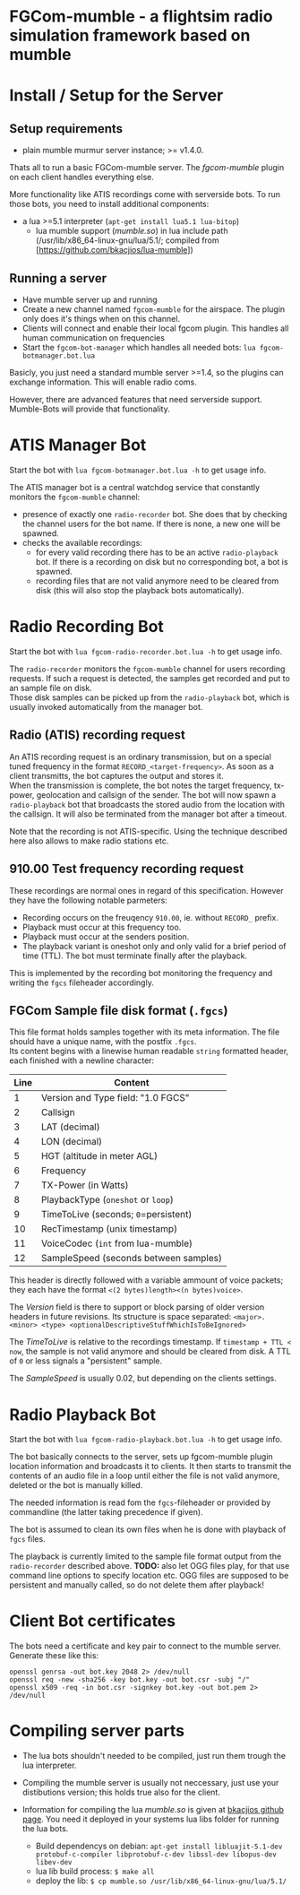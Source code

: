FGCom-mumble - a flightsim radio simulation framework based on mumble
===================================================================== 


Install / Setup for the Server
==============================

Setup requirements
------------------
- plain mumble murmur server instance; >= v1.4.0.

Thats all to run a basic FGCom-mumble server. The *fgcom-mumble* plugin on each client handles everything else.

More functionality like ATIS recordings come with serverside bots. To run those bots, you need to install additional components:

- a lua >=5.1 interpreter (`apt-get install lua5.1 lua-bitop`)
  - lua mumble support (*mumble.so*) in lua include path (/usr/lib/x86_64-linux-gnu/lua/5.1/; compiled from [https://github.com/bkacjios/lua-mumble])


Running a server
----------------------
- Have mumble server up and running
- Create a new channel named `fgcom-mumble` for the airspace. The plugin only does it's things when on this channel.
- Clients will connect and enable their local fgcom plugin. This handles all human communication on frequencies
- Start the `fgcom-bot-manager` which handles all needed bots: `lua fgcom-botmanager.bot.lua`

Basicly, you just need a standard mumble server >=1.4, so the plugins can exchange information. This will enable radio coms.

However, there are advanced features that need serverside support. Mumble-Bots will provide that functionality.


ATIS Manager Bot
================
Start the bot with `lua fgcom-botmanager.bot.lua -h` to get usage info.

The ATIS manager bot is a central watchdog service that constantly monitors the `fgcom-mumble` channel:

- presence of exactly one `radio-recorder` bot. She does that by checking the channel users for the bot name. If there is none, a new one will be spawned.
- checks the available recordings:
  - for every valid recording there has to be an active `radio-playback` bot. If there is a recording on disk but no corresponding bot, a bot is spawned.
  - recording files that are not valid anymore need to be cleared from disk (this will also stop the playback bots automatically).


Radio Recording Bot
===================
Start the bot with `lua fgcom-radio-recorder.bot.lua -h` to get usage info.

The `radio-recorder` monitors the `fgcom-mumble` channel for users recording requests. If such a request is detected, the samples get recorded and put to an sample file on disk.  
Those disk samples can be picked up from the `radio-playback` bot, which is usually invoked automatically from the manager bot.

Radio (ATIS) recording request
------------------------------
An ATIS recording request is an ordinary transmission, but on a special tuned frequency in the format `RECORD_<target-frequency>`. As soon as a client transmitts, the bot captures the output and stores it.  
When the transmission is complete, the bot notes the target frequency, tx-power, geolocation and callsign of the sender.
The bot will now spawn a `radio-playback` bot that broadcasts the stored audio from the location with the callsign. It will also be terminated from the manager bot after a timeout.

Note that the recording is not ATIS-specific. Using the technique described here also allows to make radio stations etc.


910.00 Test frequency recording request
---------------------------------------
These recordings are normal ones in regard of this specification. However they have the following notable parmeters:

- Recording occurs on the freuqency `910.00`, ie. without `RECORD_` prefix.
- Playback must occur at this frequency too.
- Playback must occur at the senders position.
- The playback variant is oneshot only and only valid for a brief period of time (TTL). The bot must terminate finally after the playback.

This is implemented by the recording bot monitoring the frequency and writing the `fgcs` fileheader accordingly.


FGCom Sample file disk format (`.fgcs`)
-----------------------------
This file format holds samples together with its meta information. The file should have a unique name, with the postfix `.fgcs`.  
Its content begins with a linewise human readable `string` formatted header, each finished with a newline character:

| Line | Content                                |
|------|----------------------------------------|
|   1  | Version and Type field: "1.0 FGCS"     |
|   2  | Callsign                               |
|   3  | LAT          (decimal)                 |
|   4  | LON          (decimal)                 |
|   5  | HGT          (altitude in meter AGL)   |
|   6  | Frequency                              |
|   7  | TX-Power     (in Watts)                |
|   8  | PlaybackType (`oneshot` or `loop`)     |
|   9  | TimeToLive   (seconds; `0`=persistent) |
|  10  | RecTimestamp (unix timestamp)          |
|  11  | VoiceCodec   (`int` from lua-mumble)   |
|  12  | SampleSpeed  (seconds between samples) |

This header is directly followed with a variable ammount of voice packets; they each have the format `<(2 bytes)length><(n bytes)voice>`.

The *Version* field is there to support or block parsing of older version headers in future revisions. Its structure is space separated: `<major>.<minor> <type> <optionalDescriptiveStuffWhichIsToBeIgnored>`

The *TimeToLive* is relative to the recordings timestamp. If `timestamp + TTL < now`, the sample is not valid anymore and should be cleared from disk. A TTL of `0` or less signals a "persistent" sample.

The *SampleSpeed* is usually 0.02, but depending on the clients settings.


Radio Playback Bot
==================
Start the bot with `lua fgcom-radio-playback.bot.lua -h` to get usage info.

The bot basically connects to the server, sets up fgcom-mumble plugin location information and broadcasts it to clients. It then starts to transmit the contents of an audio file in a loop until either the file is not valid anymore, deleted or the bot is manually killed.

The needed information is read fom the `fgcs`-fileheader or provided by commandline (the latter taking precedence if given).

The bot is assumed to clean its own files when he is done with playback of `fgcs` files.

The playback is currently limited to the sample file format output from the `radio-recorder` described above.
**TODO:** also let OGG files play, for that use command line options to specify location etc. OGG files are supposed to be persistent and manually called, so do not delete them after playback!


Client Bot certificates
=======================
The bots need a certificate and key pair to connect to the mumble server. Generate these like this:
```
openssl genrsa -out bot.key 2048 2> /dev/null
openssl req -new -sha256 -key bot.key -out bot.csr -subj "/"
openssl x509 -req -in bot.csr -signkey bot.key -out bot.pem 2> /dev/null
```

Compiling server parts
===========================
- The lua bots shouldn't needed to be compiled, just run them trough the lua interpreter.
- Compiling the mumble server is usually not neccessary, just use your distibutions version; this holds true also for the client.

- Information for compiling the lua *mumble.so* is given at [bkacjios github page](https://github.com/bkacjios/lua-mumble). You need it deployed in your systems lua libs folder for running the lua bots.  
  - Build dependencys on debian: `apt-get install libluajit-5.1-dev protobuf-c-compiler libprotobuf-c-dev libssl-dev libopus-dev libev-dev`
  - lua lib build process: `$ make all`
  - deploy the lib: `$ cp mumble.so /usr/lib/x86_64-linux-gnu/lua/5.1/`